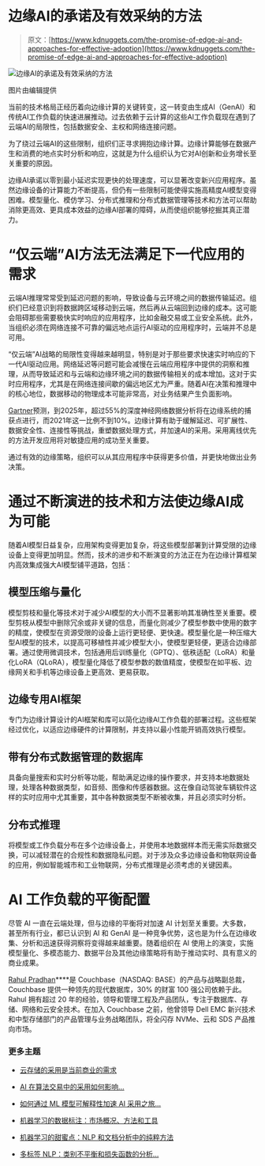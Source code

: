 # 边缘AI的承诺及有效采纳的方法

> 原文：[https://www.kdnuggets.com/the-promise-of-edge-ai-and-approaches-for-effective-adoption](https://www.kdnuggets.com/the-promise-of-edge-ai-and-approaches-for-effective-adoption)

![边缘AI的承诺及有效采纳的方法](../Images/366302b2c027adc5b084a96d267af716.png)

图片由编辑提供

当前的技术格局正经历着向边缘计算的关键转变，这一转变由生成AI（GenAI）和传统AI工作负载的快速进展推动。过去依赖于云计算的这些AI工作负载现在遇到了云端AI的局限性，包括数据安全、主权和网络连接问题。

为了绕过云端AI的这些限制，组织们正寻求拥抱边缘计算。边缘计算能够在数据产生和消费的地点实时分析和响应，这就是为什么组织认为它对AI创新和业务增长至关重要的原因。

边缘AI承诺以零到最小延迟实现更快的处理速度，可以显著改变新兴应用程序。虽然边缘设备的计算能力不断提高，但仍有一些限制可能使得实施高精度AI模型变得困难。模型量化、模仿学习、分布式推理和分布式数据管理等技术和方法可以帮助消除更高效、更具成本效益的边缘AI部署的障碍，从而使组织能够挖掘其真正潜力。

# “仅云端”AI方法无法满足下一代应用的需求

云端AI推理常常受到延迟问题的影响，导致设备与云环境之间的数据传输延迟。组织们已经意识到将数据跨区域移动到云端，然后再从云端回到边缘的成本。这可能会阻碍那些需要极快实时响应的应用程序，比如金融交易或工业安全系统。此外，当组织必须在网络连接不可靠的偏远地点运行AI驱动的应用程序时，云端并不总是可用。

“仅云端”AI战略的局限性变得越来越明显，特别是对于那些要求快速实时响应的下一代AI驱动应用。网络延迟等问题可能会减慢在云端应用程序中提供的洞察和推理，从而导致延迟和与云端和边缘环境之间的数据传输相关的成本增加。这对于实时应用程序，尤其是在网络连接间歇的偏远地区尤为严重。随着AI在决策和推理中的核心地位，数据移动的物理成本可能非常高，对业务结果产生负面影响。

[Gartner](https://www.gartner.com/en/newsroom/press-releases/2023-08-01-gartner-identifies-top-trends-shaping-future-of-data-science-and-machine-learning.html)预测，到2025年，超过55%的深度神经网络数据分析将在边缘系统的捕获点进行，而2021年这一比例不到10%。边缘计算有助于缓解延迟、可扩展性、数据安全性、连接性等挑战，重塑数据处理方式，并加速AI的采用。采用离线优先的方法开发应用将对敏捷应用的成功至关重要。

通过有效的边缘策略，组织可以从其应用程序中获得更多价值，并更快地做出业务决策。

# 通过不断演进的技术和方法使边缘AI成为可能

随着AI模型日益复杂，应用架构变得更加复杂，将这些模型部署到计算受限的边缘设备上变得更加明显。然而，技术的进步和不断演变的方法正在为在边缘计算框架内高效集成强大AI模型铺平道路，包括：

## 模型压缩与量化

模型剪枝和量化等技术对于减少AI模型的大小而不显著影响其准确性至关重要。模型剪枝从模型中删除冗余或非关键的信息，而量化则减少了模型参数中使用的数字的精度，使模型在资源受限的设备上运行更轻便、更快速。模型量化是一种压缩大型AI模型的技术，以提高可移植性并减少模型大小，使模型更轻便，更适合边缘部署。通过使用微调技术，包括通用后训练量化（GPTQ）、低秩适配（LoRA）和量化LoRA（QLoRA），模型量化降低了模型参数的数值精度，使模型在如平板、边缘网关和手机等边缘设备上更高效、更易获取。

## 边缘专用AI框架

专门为边缘计算设计的AI框架和库可以简化边缘AI工作负载的部署过程。这些框架经过优化，以适应边缘硬件的计算限制，并支持以最小性能开销高效执行模型。

## 带有分布式数据管理的数据库

具备向量搜索和实时分析等功能，帮助满足边缘的操作要求，并支持本地数据处理，处理各种数据类型，如音频、图像和传感器数据。这在像自动驾驶车辆软件这样的实时应用中尤其重要，其中各种数据类型不断被收集，并且必须实时分析。

## 分布式推理

将模型或工作负载分布在多个边缘设备上，并使用本地数据样本而无需实际数据交换，可以减轻潜在的合规性和数据隐私问题。对于涉及众多边缘设备和物联网设备的应用，例如智能城市和工业物联网，分布式推理是必须考虑的关键因素。

# AI 工作负载的平衡配置

尽管 AI 一直在云端处理，但与边缘的平衡将对加速 AI 计划至关重要。大多数，甚至所有行业，都已认识到 AI 和 GenAI 是一种竞争优势，这也是为什么在边缘收集、分析和迅速获得洞察将变得越来越重要。随着组织在 AI 使用上的演变，实施模型量化、多模态能力、数据平台及其他边缘策略将有助于推动实时、具有意义的商业成果。

**[](https://www.linkedin.com/in/pradhanrahul/)**[Rahul Pradhan](https://www.linkedin.com/in/pradhanrahul/)****是 Couchbase（NASDAQ: BASE）的产品与战略副总裁，Couchbase 提供一种领先的现代数据库，30% 的财富 100 强公司依赖于此。Rahul 拥有超过 20 年的经验，领导和管理工程及产品团队，专注于数据库、存储、网络和云安全技术。在加入 Couchbase 之前，他曾领导 Dell EMC 新兴技术和中型存储部门的产品管理与业务战略团队，将全闪存 NVMe、云和 SDS 产品推向市场。

### 更多主题

+   [云存储的采用是当前商业的需求](https://www.kdnuggets.com/2022/02/cloud-storage-adoption-need-hour-business.html)

+   [AI 在算法交易中的采用如何影响…](https://www.kdnuggets.com/2022/04/adoption-ai-algorithmic-trading-affected-finance-industry.html)

+   [如何通过 ML 模型可解释性加速 AI 采用之旅…](https://www.kdnuggets.com/2022/07/ml-model-explainability-accelerates-ai-adoption-journey-financial-services.html)

+   [机器学习的数据标注：市场概况、方法和工具](https://www.kdnuggets.com/2021/12/data-labeling-ml-overview-and-tools.html)

+   [机器学习的甜蜜点：NLP 和文档分析中的纯粹方法](https://www.kdnuggets.com/2022/05/machine-learning-sweet-spot-pure-approaches-nlp-document-analysis.html)

+   [多标签 NLP：类别不平衡和损失函数的分析…](https://www.kdnuggets.com/2023/03/multilabel-nlp-analysis-class-imbalance-loss-function-approaches.html)
